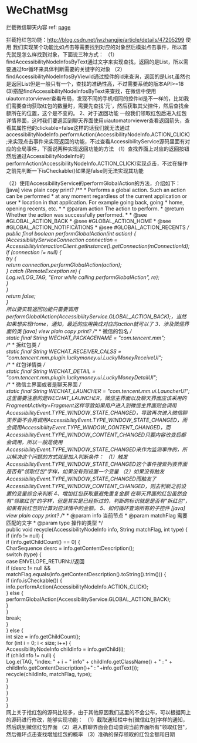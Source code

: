 # WeChatMsg
拦截微信聊天内容
ref: [page](http://www.toutiao.com/a6383226448857596161/?tt_from=weixin&utm_campaign=client_share&app=explore_article&utm_source=weixin&iid=7716094146&utm_medium=toutiao_ios&wxshare_count=1)

拦截抢红包功能：http://blog.csdn.net/jwzhangjie/article/details/47205299 
使用
我们实现某个功能比如点击等需要找到对应的对象然后模拟点击事件，所以首先就是怎么样找到对象，下面说三种方式：
（1）findAccessibilityNodeInfosByText通过文字来实现查找，返回的是List<AccessibilityNodeInfo>，所以需要通过for循环来具体判断需要的关键字的对象
（2）findAccessibilityNodeInfosByViewId通过控件的id来查询，返回的是List<AccessibilityNodeInfo>,虽然也是返回List但是一般只有一个，查找的准确性高，不过需要系统的版本API>=18
 (3)搭配findAccessibilityNodeInfosByText来查找，在微信中使用uiautomatorviewer查看布局，发现不同的手机相同的控件id是不一样的，比如我们需要查询获取红包的数量时，需要先查找'元'，然后获取其父控件，然后查找金额所在的位置，这个是不变的。
2、对于返回功能
一般我们领取红包后进入红包详情界面，这时我们要返回到聊天界面使用uiautomatorviewer查看返回箭头，查看其属性他的clickable=false这样的话我们就无法通过
accessibilityNodeInfo.performAction(AccessibilityNodeInfo.ACTION_CLICK);来实现点击事件来实现返回的功能，不过查看AccessibilityService源码里面有对应的全局事件，下面说两种实现返回功能的方法
（1）查找界面上对应的返回按钮然后通过AccessibilityNodeInfo的
performAction(AccessibilityNodeInfo.ACTION_CLICK)实现点击，不过在操作之前先判断一下isCheckable()如果是false则无法实现其功能

（2）使用AccessibilityService的performGlobalAction的方法，介绍如下：
[java] view plain copy print?
/** 
     * Performs a global action. Such an action can be performed 
     * at any moment regardless of the current application or user 
     * location in that application. For example going back, going 
     * home, opening recents, etc. 
     * 
     * @param action The action to perform. 
     * @return Whether the action was successfully performed. 
     * 
     * @see #GLOBAL_ACTION_BACK 
     * @see #GLOBAL_ACTION_HOME 
     * @see #GLOBAL_ACTION_NOTIFICATIONS 
     * @see #GLOBAL_ACTION_RECENTS 
     */  
    public final boolean performGlobalAction(int action) {  
        IAccessibilityServiceConnection connection =  
            AccessibilityInteractionClient.getInstance().getConnection(mConnectionId);  
        if (connection != null) {  
            try {  
                return connection.performGlobalAction(action);  
            } catch (RemoteException re) {  
                Log.w(LOG_TAG, "Error while calling performGlobalAction", re);  
            }  
        }  
        return false;  
    }  
所以要实现返回功能只需要调用performGlobalAction(AccessibilityService.GLOBAL_ACTION_BACK);，当然如果想实现Home，通知，最近的应用换成对应的action就可以了
3、涉及微信界面的类
[java] view plain copy print?
/** 
    * 微信的包名 
    */  
   static final String WECHAT_PACKAGENAME = "com.tencent.mm";  
   /** 
    * 拆红包类 
    */  
   static final String WECHAT_RECEIVER_CALSS = "com.tencent.mm.plugin.luckymoney.ui.LuckyMoneyReceiveUI";  
   /** 
    * 红包详情类 
    */  
   static final String WECHAT_DETAIL = "com.tencent.mm.plugin.luckymoney.ui.LuckyMoneyDetailUI";  
   /** 
    * 微信主界面或者是聊天界面 
    */  
   static final String WECHAT_LAUNCHER = "com.tencent.mm.ui.LauncherUI";  
这里需要注意的是WECHAT_LAUNCHER，微信主界面以及聊天界面应该采用的FragmentActivity+Fragment这样导致如果用户进入到微信主界面则会调用AccessibilityEvent.TYPE_WINDOW_STATE_CHANGED，导致再次进入微信聊天界面不会再调用AccessibilityEvent.TYPE_WINDOW_STATE_CHANGED，而会调用AccessibilityEvent.TYPE_WINDOW_CONTENT_CHANGED，而AccessibilityEvent.TYPE_WINDOW_CONTENT_CHANGED只要内容改变后都会调用，所以一般是使用AccessibilityEvent.TYPE_WINDOW_STATE_CHANGED来作为监测事件的，所以解决这个问题的方式就是加入判断条件：
（1）触发AccessibilityEvent.TYPE_WINDOW_STATE_CHANGED这个事件搜索列表界面是否有"领取红包"字样，如果没有则设置一个变量
（2）如果没有触发AccessibilityEvent.TYPE_WINDOW_STATE_CHANGED而触发了AccessibilityEvent.TYPE_WINDOW_CONTENT_CHANGED，则去判断之前设置的变量综合来判断
4、增加红包获取量避免重复金额
在聊天界面的红包虽然会有"领取红包"的字样，但是其实是已经拆过的，判断的标识就是是否有"拆红包"，如果有拆红包则计算对应详情中的金额。
5、如何循环查询所有的子控件
[java] view plain copy print?
/** 
     * @param info 当前节点 
     * @param matchFlag 需要匹配的文字 
     * @param type  操作的类型 
     */  
    public void recycle(AccessibilityNodeInfo info, String matchFlag, int type) {  
        if (info != null) {  
            if (info.getChildCount() == 0) {  
                CharSequence desrc = info.getContentDescription();  
                switch (type) {  
                    case ENVELOPE_RETURN://返回  
                        if (desrc != null && matchFlag.equals(info.getContentDescription().toString().trim())) {  
                            if (info.isCheckable()) {  
                                info.performAction(AccessibilityNodeInfo.ACTION_CLICK);  
                            } else {  
                                performGlobalAction(AccessibilityService.GLOBAL_ACTION_BACK);  
                            }  
                        }  
                        break;  
                }  
            } else {  
                int size = info.getChildCount();  
                for (int i = 0; i < size; i++) {  
                    AccessibilityNodeInfo childInfo = info.getChild(i);  
                    if (childInfo != null) {  
                        Log.e(TAG, "index: " + i + " info" + childInfo.getClassName() + " : " + childInfo.getContentDescription()+" : "+info.getText());  
                        recycle(childInfo, matchFlag, type);  
                    }  
                }  
            }  
        }  
    }  
网上关于抢红包的源码比较多，由于其他原因我们这里的不会公布，可以根据网上的源码进行修改，能够实现功能：
（1）截取通知栏中有[微信红包]字样的通知，然后跳到微信红包界面
（2）进入群聊界面会自动查询当前界面所有"领取红包"，然后循环点击查找增加红包的概率
（3）准确的保存领取的红包金额和日期
